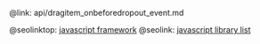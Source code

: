 @link: api/dragitem_onbeforedropout_event.md

@seolinktop: [javascript framework](https://webix.com)
@seolink: [javascript library list](https://webix.com/widget/list/)